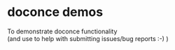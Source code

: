 # doconce demos

To demonstrate doconce functionality  
(and use to help with submitting issues/bug reports :-) )
